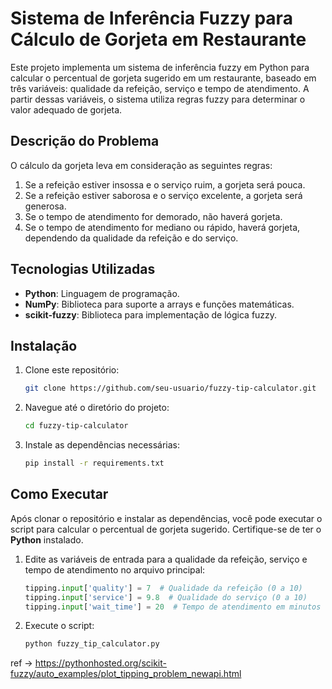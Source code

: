 # Sistema de Inferência Fuzzy para Cálculo de Gorjeta em Restaurante

Este projeto implementa um sistema de inferência fuzzy em Python para calcular o percentual de gorjeta sugerido em um restaurante, baseado em três variáveis: qualidade da refeição, serviço e tempo de atendimento. A partir dessas variáveis, o sistema utiliza regras fuzzy para determinar o valor adequado de gorjeta.

## Descrição do Problema

O cálculo da gorjeta leva em consideração as seguintes regras:

1. Se a refeição estiver insossa e o serviço ruim, a gorjeta será pouca.
2. Se a refeição estiver saborosa e o serviço excelente, a gorjeta será generosa.
3. Se o tempo de atendimento for demorado, não haverá gorjeta.
4. Se o tempo de atendimento for mediano ou rápido, haverá gorjeta, dependendo da qualidade da refeição e do serviço.

## Tecnologias Utilizadas

- **Python**: Linguagem de programação.
- **NumPy**: Biblioteca para suporte a arrays e funções matemáticas.
- **scikit-fuzzy**: Biblioteca para implementação de lógica fuzzy.
  
## Instalação

1. Clone este repositório:
    ```bash
    git clone https://github.com/seu-usuario/fuzzy-tip-calculator.git
    ```
2. Navegue até o diretório do projeto:
    ```bash
    cd fuzzy-tip-calculator
    ```
3. Instale as dependências necessárias:
    ```bash
    pip install -r requirements.txt
    ```

## Como Executar

Após clonar o repositório e instalar as dependências, você pode executar o script para calcular o percentual de gorjeta sugerido. Certifique-se de ter o **Python** instalado.

1. Edite as variáveis de entrada para a qualidade da refeição, serviço e tempo de atendimento no arquivo principal:
    ```python
    tipping.input['quality'] = 7  # Qualidade da refeição (0 a 10)
    tipping.input['service'] = 9.8  # Qualidade do serviço (0 a 10)
    tipping.input['wait_time'] = 20  # Tempo de atendimento em minutos (0 a 60)
    ```

2. Execute o script:
    ```bash
    python fuzzy_tip_calculator.py
    ```

ref -> https://pythonhosted.org/scikit-fuzzy/auto_examples/plot_tipping_problem_newapi.html
